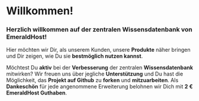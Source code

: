 # Willkommen!

### Herzlich willkommen auf der zentralen **Wissensdatenbank von** EmeraldHost!

Hier möchten wir Dir, als unserem Kunden, unsere **Produkte** näher bringen und Dir zeigen, wie Du sie **bestmöglich nutzen kannst**.



Möchtest Du **aktiv** bei der **Verbesserung** der zentralen **Wissensdatenbank** mitwirken? Wir freuen uns über jegliche **Unterstützung** und Du hast die Möglichkeit, das **Projekt auf Github** zu **forken** und **mitzuarbeiten**. Als **Dankeschön** für jede angenommene Erweiterung belohnen wir Dich mit **2 € EmeraldHost Guthaben**.